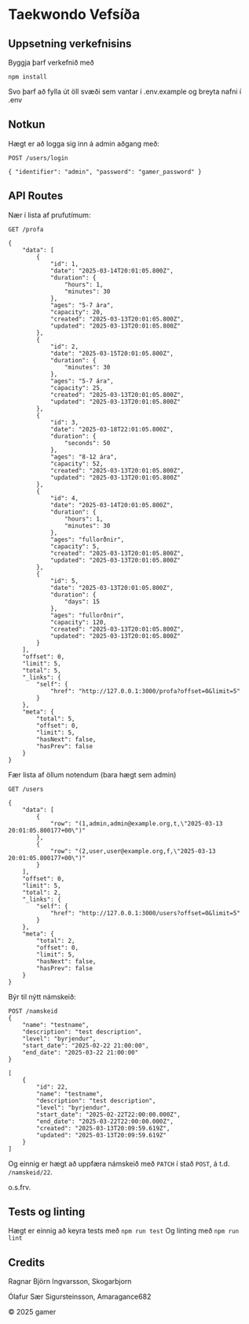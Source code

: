 # Taekwondo Vefsíða

## Uppsetning verkefnisins

Byggja þarf verkefnið með
```
npm install
```

Svo þarf að fylla út öll svæði sem vantar í .env.example og breyta nafni í .env

## Notkun

Hægt er að logga sig inn á admin aðgang með:

```
POST /users/login
```

```
{ "identifier": "admin", "password": "gamer_password" }
```

## API Routes

Nær í lista af prufutímum:
```
GET /profa
```

```
{
    "data": [
        {
            "id": 1,
            "date": "2025-03-14T20:01:05.800Z",
            "duration": {
                "hours": 1,
                "minutes": 30
            },
            "ages": "5-7 ára",
            "capacity": 20,
            "created": "2025-03-13T20:01:05.800Z",
            "updated": "2025-03-13T20:01:05.800Z"
        },
        {
            "id": 2,
            "date": "2025-03-15T20:01:05.800Z",
            "duration": {
                "minutes": 30
            },
            "ages": "5-7 ára",
            "capacity": 25,
            "created": "2025-03-13T20:01:05.800Z",
            "updated": "2025-03-13T20:01:05.800Z"
        },
        {
            "id": 3,
            "date": "2025-03-18T22:01:05.800Z",
            "duration": {
                "seconds": 50
            },
            "ages": "8-12 ára",
            "capacity": 52,
            "created": "2025-03-13T20:01:05.800Z",
            "updated": "2025-03-13T20:01:05.800Z"
        },
        {
            "id": 4,
            "date": "2025-03-14T20:01:05.800Z",
            "duration": {
                "hours": 1,
                "minutes": 30
            },
            "ages": "fullorðnir",
            "capacity": 5,
            "created": "2025-03-13T20:01:05.800Z",
            "updated": "2025-03-13T20:01:05.800Z"
        },
        {
            "id": 5,
            "date": "2025-03-13T20:01:05.800Z",
            "duration": {
                "days": 15
            },
            "ages": "fullorðnir",
            "capacity": 120,
            "created": "2025-03-13T20:01:05.800Z",
            "updated": "2025-03-13T20:01:05.800Z"
        }
    ],
    "offset": 0,
    "limit": 5,
    "total": 5,
    "_links": {
        "self": {
            "href": "http://127.0.0.1:3000/profa?offset=0&limit=5"
        }
    },
    "meta": {
        "total": 5,
        "offset": 0,
        "limit": 5,
        "hasNext": false,
        "hasPrev": false
    }
}
```

Fær lista af öllum notendum (bara hægt sem admin)

```
GET /users
```

```
{
    "data": [
        {
            "row": "(1,admin,admin@example.org,t,\"2025-03-13 20:01:05.800177+00\")"
        },
        {
            "row": "(2,user,user@example.org,f,\"2025-03-13 20:01:05.800177+00\")"
        }
    ],
    "offset": 0,
    "limit": 5,
    "total": 2,
    "_links": {
        "self": {
            "href": "http://127.0.0.1:3000/users?offset=0&limit=5"
        }
    },
    "meta": {
        "total": 2,
        "offset": 0,
        "limit": 5,
        "hasNext": false,
        "hasPrev": false
    }
}
```

Býr til nýtt námskeið:

```
POST /namskeid
{
    "name": "testname",
    "description": "test description",
    "level": "byrjendur",
    "start_date": "2025-02-22 21:00:00",
    "end_date": "2025-03-22 21:00:00"
}
```

```
[
    {
        "id": 22,
        "name": "testname",
        "description": "test description",
        "level": "byrjendur",
        "start_date": "2025-02-22T22:00:00.000Z",
        "end_date": "2025-03-22T22:00:00.000Z",
        "created": "2025-03-13T20:09:59.619Z",
        "updated": "2025-03-13T20:09:59.619Z"
    }
]
```

Og einnig er hægt að uppfæra námskeið með ```PATCH``` í stað ```POST```, á t.d. ```/namskeid/22```.

o.s.frv.

## Tests og linting

Hægt er einnig að keyra tests með 
```npm run test```
Og linting með
```npm run lint```

## Credits

Ragnar Björn Ingvarsson, Skogarbjorn

Ólafur Sær Sigursteinsson, Amaragance682

&copy; 2025 gamer
